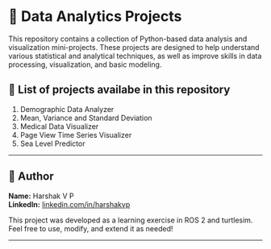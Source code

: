 # 🔹 Data Analytics Projects
This repository contains a collection of Python-based data analysis and visualization mini-projects. These projects are designed to help understand various statistical and analytical techniques, as well as improve skills in data processing, visualization, and basic modeling.

## 🔹 List of projects availabe in this repository  
1. Demographic Data Analyzer
2. Mean, Variance and Standard Deviation
3. Medical Data Visualizer
4. Page View Time Series Visualizer
5. Sea Level Predictor

---

## 🔹 Author

**Name:** Harshak V P  
**LinkedIn:** [linkedin.com/in/harshakvp](https://www.linkedin.com/in/harshakvp/)

This project was developed as a learning exercise in ROS 2 and turtlesim.  
Feel free to use, modify, and extend it as needed!

---
